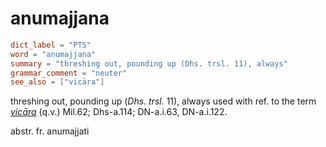 # anumajjana

``` toml
dict_label = "PTS"
word = "anumajjana"
summary = "threshing out, pounding up (Dhs. trsl. 11), always"
grammar_comment = "neuter"
see_also = ["vicāra"]
```

threshing out, pounding up (*Dhs. trsl.* 11), always used with ref. to the term *[vicāra](vicāra.md)* (q.v.) Mil.62; Dhs\-a.114; DN\-a.i.63, DN\-a.i.122.

abstr. fr. anumajjati


